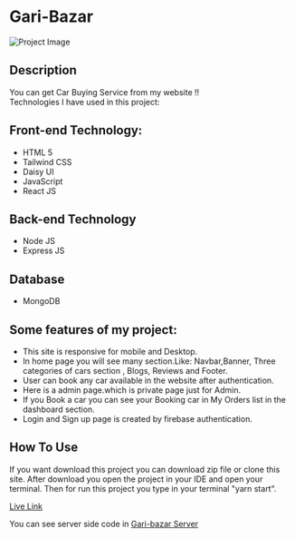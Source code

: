 # Gari-Bazar

![Project Image](https://i.ibb.co/k97N91J/gari-Bazar.png)

## Description

You can get Car Buying Service from my website !!
<br/>
Technologies I have used in this project:

## Front-end Technology:

- HTML 5
- Tailwind CSS
- Daisy UI
- JavaScript
- React JS

## Back-end Technology

- Node JS
- Express JS

## Database

- MongoDB

## Some features of my project:

- This site is responsive for mobile and Desktop.
- In home page you will see many section.Like: Navbar,Banner, Three categories of cars section , Blogs, Reviews and Footer.
- User can book any car available in the website after authentication.
- Here is a admin page.which is private page just for Admin.
- If you Book a car you can see your Booking car in My Orders list in the dashboard section.
- Login and Sign up page is created by firebase authentication.

## How To Use

If you want download this project you can download zip file or clone this site.
After download you open the project in your IDE and open your terminal. Then for run this project you type in your terminal "yarn start".

[Live Link](https://gari-bazar-e92d0.web.app/)

You can see server side code in [Gari-bazar Server](https://github.com/DebabrataSaha-570/garibazar-server)

